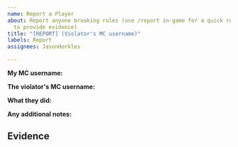 ```yaml
---
name: Report a Player
about: Report anyone breaking rules (use /report in-game for a quick report, or this
  to provide evidence)
title: "[REPORT] (Violator's MC username)"
labels: Report
assignees: JasonHorkles

---
```


**My MC username:**
<!--- Write your answer on this line --->

**The violator's MC username:**


**What they did:**


**Any additional notes:**


## Evidence
<!--- Upload the files to this section --->
